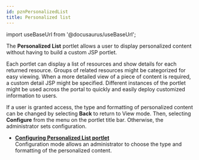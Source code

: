 ```yaml
---
id: pznPersonalizedList
title: Personalized list
---
```

import useBaseUrl from '@docusaurus/useBaseUrl';



The **Personalized List** portlet allows a user to display personalized content without having to build a custom JSP portlet.

Each portlet can display a list of resources and show details for each returned resource. Groups of related resources might be categorized for easy viewing. When a more detailed view of a piece of content is required, a custom detail JSP might be specified. Different instances of the portlet might be used across the portal to quickly and easily deploy customized information to users.

If a user is granted access, the type and formatting of personalized content can be changed by selecting **Back** to return to View mode. Then, selecting **Configure** from the menu on the portlet title bar. Otherwise, the administrator sets configuration.

-   **[Configuring Personalized List portlet](pznConfigPersonalizedListPortlet.md)**  
Configuration mode allows an administrator to choose the type and formatting of the personalized content.

